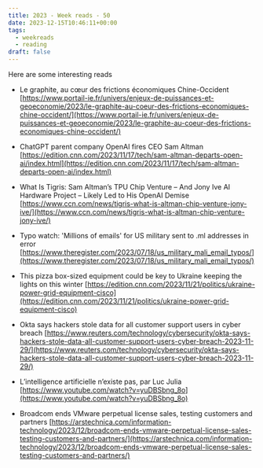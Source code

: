 ```yaml
---
title: 2023 - Week reads - 50
date: 2023-12-15T10:46:11+00:00
tags:
  - weekreads
  - reading
draft: false
---
```

Here are some interesting reads

- Le graphite, au cœur des frictions économiques Chine-Occident
[https://www.portail-ie.fr/univers/enjeux-de-puissances-et-geoeconomie/2023/le-graphite-au-coeur-des-frictions-economiques-chine-occident/](https://www.portail-ie.fr/univers/enjeux-de-puissances-et-geoeconomie/2023/le-graphite-au-coeur-des-frictions-economiques-chine-occident/)  

- ChatGPT parent company OpenAI fires CEO Sam Altman
[https://edition.cnn.com/2023/11/17/tech/sam-altman-departs-open-ai/index.html](https://edition.cnn.com/2023/11/17/tech/sam-altman-departs-open-ai/index.html)  

- What Is Tigris: Sam Altman’s TPU Chip Venture – And Jony Ive AI Hardware Project – Likely Led to His OpenAI Demise
[https://www.ccn.com/news/tigris-what-is-altman-chip-venture-jony-ive/](https://www.ccn.com/news/tigris-what-is-altman-chip-venture-jony-ive/)

- Typo watch: 'Millions of emails' for US military sent to .ml addresses in error
[https://www.theregister.com/2023/07/18/us_military_mali_email_typos/](https://www.theregister.com/2023/07/18/us_military_mali_email_typos/)

- This pizza box-sized equipment could be key to Ukraine keeping the lights on this winter
[https://edition.cnn.com/2023/11/21/politics/ukraine-power-grid-equipment-cisco](https://edition.cnn.com/2023/11/21/politics/ukraine-power-grid-equipment-cisco)

- Okta says hackers stole data for all customer support users in cyber breach
[https://www.reuters.com/technology/cybersecurity/okta-says-hackers-stole-data-all-customer-support-users-cyber-breach-2023-11-29/](https://www.reuters.com/technology/cybersecurity/okta-says-hackers-stole-data-all-customer-support-users-cyber-breach-2023-11-29/)

- L’intelligence artificielle n’existe pas, par Luc Julia
[https://www.youtube.com/watch?v=yuDBSbng_8o](https://www.youtube.com/watch?v=yuDBSbng_8o)

- Broadcom ends VMware perpetual license sales, testing customers and partners
[https://arstechnica.com/information-technology/2023/12/broadcom-ends-vmware-perpetual-license-sales-testing-customers-and-partners/](https://arstechnica.com/information-technology/2023/12/broadcom-ends-vmware-perpetual-license-sales-testing-customers-and-partners/)

